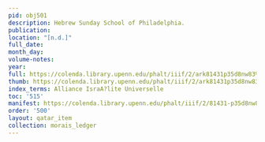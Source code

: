 ```yaml
---
pid: obj501
description: Hebrew Sunday School of Philadelphia.
publication:
location: "[n.d.]"
full_date:
month_day:
volume-notes:
year:
full: https://colenda.library.upenn.edu/phalt/iiif/2/ark81431p35d8nw83%2FSHA256E-s1929794--ff9404ecbd3a44f007f573beb90b5869e19ef457cfe908fae9ec04c325e1c0ca.jpeg/full/3500,/0/default.jpg
thumb: https://colenda.library.upenn.edu/phalt/iiif/2/ark81431p35d8nw83%2FSHA256E-s1929794--ff9404ecbd3a44f007f573beb90b5869e19ef457cfe908fae9ec04c325e1c0ca.jpeg/full/!200,200/0/default.jpg
index_terms: Alliance IsraA?lite Universelle
toc: '515'
manifest: https://colenda.library.upenn.edu/phalt/iiif/2/81431-p35d8nw83/manifest
order: '500'
layout: qatar_item
collection: morais_ledger
---
```

